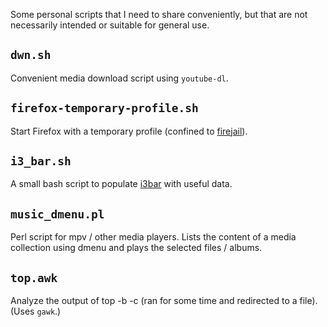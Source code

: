 Some personal scripts that I need to share conveniently, but that are not
necessarily intended or suitable for general use.

`dwn.sh`
--------
Convenient media download script using `youtube-dl`.

`firefox-temporary-profile.sh`
------------------------------
Start Firefox with a temporary profile (confined to
[firejail](https://github.com/netblue30/firejail)).

`i3_bar.sh`
-----------
A small bash script to populate [i3bar](https://github.com/i3/i3) with useful
data.

`music_dmenu.pl`
----------------
Perl script for mpv / other media players. Lists the content of a media
collection using dmenu and plays the selected files / albums.

`top.awk`
---------
Analyze the output of top -b -c (ran for some time and redirected to a file).
(Uses `gawk`.)
